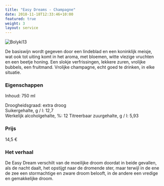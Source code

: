 ```yaml
---
title: "Easy Dreams - Champagne"
date: 2018-11-18T12:33:46+10:00
featured: true
weight: 3
layout: service
---
```

![Bolyki13](/images/bolyki13.png)

De basiswijn wordt gegeven door een lindeblad en een koninklijk meisje, wat ook tot uiting komt in het aroma, met bloemen, witte vlezige vruchten en een beetje honing. Een slokje verfrissingen, lekkere zuren, vrolijke bubbels, een fruitmand. Vrolijke champagne, echt goed te drinken, in elke situatie.

### Eigenschappen  

Inhoud: 750 ml  

Droogheidsgraad: extra droog  
Suikergehalte, g / l: 12,7  
Werkelijk alcoholgehalte, %: 12
Titreerbaar zuurgehalte, g / l: 5,93  

### Prijs

14,5 €

### Het verhaal

De Easy Dream verschilt van de moeilijke droom doordat in beide gevallen, als de nacht daalt, het opstijgt naar de dromende ster, maar terwijl in de ene de zee een stormachtige en zware droom belooft, in de andere een vredige en gemakkelijke droom.
